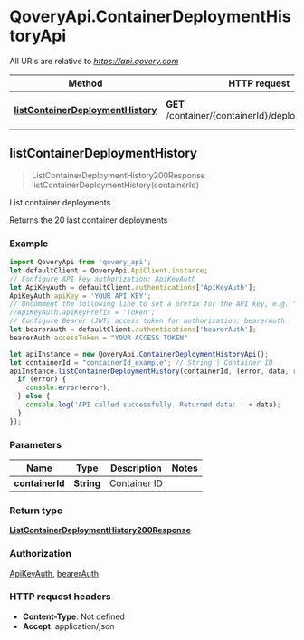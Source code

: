 # QoveryApi.ContainerDeploymentHistoryApi

All URIs are relative to *https://api.qovery.com*

Method | HTTP request | Description
------------- | ------------- | -------------
[**listContainerDeploymentHistory**](ContainerDeploymentHistoryApi.md#listContainerDeploymentHistory) | **GET** /container/{containerId}/deploymentHistory | List container deployments



## listContainerDeploymentHistory

> ListContainerDeploymentHistory200Response listContainerDeploymentHistory(containerId)

List container deployments

Returns the 20 last container deployments

### Example

```javascript
import QoveryApi from 'qovery_api';
let defaultClient = QoveryApi.ApiClient.instance;
// Configure API key authorization: ApiKeyAuth
let ApiKeyAuth = defaultClient.authentications['ApiKeyAuth'];
ApiKeyAuth.apiKey = 'YOUR API KEY';
// Uncomment the following line to set a prefix for the API key, e.g. "Token" (defaults to null)
//ApiKeyAuth.apiKeyPrefix = 'Token';
// Configure Bearer (JWT) access token for authorization: bearerAuth
let bearerAuth = defaultClient.authentications['bearerAuth'];
bearerAuth.accessToken = "YOUR ACCESS TOKEN"

let apiInstance = new QoveryApi.ContainerDeploymentHistoryApi();
let containerId = "containerId_example"; // String | Container ID
apiInstance.listContainerDeploymentHistory(containerId, (error, data, response) => {
  if (error) {
    console.error(error);
  } else {
    console.log('API called successfully. Returned data: ' + data);
  }
});
```

### Parameters


Name | Type | Description  | Notes
------------- | ------------- | ------------- | -------------
 **containerId** | **String**| Container ID | 

### Return type

[**ListContainerDeploymentHistory200Response**](ListContainerDeploymentHistory200Response.md)

### Authorization

[ApiKeyAuth](../README.md#ApiKeyAuth), [bearerAuth](../README.md#bearerAuth)

### HTTP request headers

- **Content-Type**: Not defined
- **Accept**: application/json

